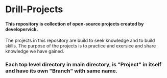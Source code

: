 # Drill-Projects
#### This repository is collection of open-source projects created by developervick.
The projects in this repository are build to seek knowledge and to build skills. The purpose of the projects is to practice and exersice and share knowledge we have gained.

### Each top level directory in main directory, is "Project" in itself and have its own "Branch" with same name.
